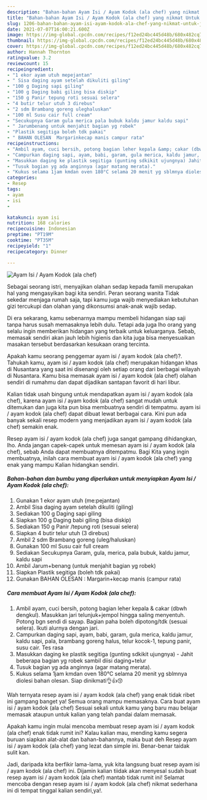 ```yaml
---
description: "Bahan-bahan Ayam Isi / Ayam Kodok (ala chef) yang nikmat Untuk Jualan"
title: "Bahan-bahan Ayam Isi / Ayam Kodok (ala chef) yang nikmat Untuk Jualan"
slug: 1206-bahan-bahan-ayam-isi-ayam-kodok-ala-chef-yang-nikmat-untuk-jualan
date: 2021-07-07T16:00:21.600Z
image: https://img-global.cpcdn.com/recipes/f12ed24bc445d48b/680x482cq70/ayam-isi-ayam-kodok-ala-chef-foto-resep-utama.jpg
thumbnail: https://img-global.cpcdn.com/recipes/f12ed24bc445d48b/680x482cq70/ayam-isi-ayam-kodok-ala-chef-foto-resep-utama.jpg
cover: https://img-global.cpcdn.com/recipes/f12ed24bc445d48b/680x482cq70/ayam-isi-ayam-kodok-ala-chef-foto-resep-utama.jpg
author: Hannah Thornton
ratingvalue: 3.2
reviewcount: 15
recipeingredient:
- "1 ekor ayam utuh mepejantan"
- " Sisa daging ayam setelah dikuliti giling"
- "100 g Daging sapi giling"
- "100 g Daging babi giling bisa diskip"
- "150 g Panir tepung roti sesuai selera"
- "4 butir telur utuh 3 direbus"
- "2 sdm Brambang goreng uleghaluskan"
- "100 ml Susu cair full cream"
- "Secukupnya Garam gula merica pala bubuk kaldu jamur kaldu sapi"
- " Jarumbenang untuk menjahit bagian yg robek"
- "Plastik segitiga boleh tdk pakai"
- " BAHAN OLESAN  Margarinkecap manis campur rata"
recipeinstructions:
- "Ambil ayam, cuci bersih, potong bagian leher kepala &amp; cakar (dbwh dengkul). Masukkan jari telunjuk+jempol hingga saling menyentuh. Potong bgn sendi di sayap. Bagian paha boleh dipotong/tdk (sesuai selera). Ikuti alurnya dengan jari."
- "Campurkan daging sapi, ayam, babi, garam, gula merica, kaldu jamur, kaldu sapi, pala, brambang goreng halus, telur kocok-1, tepung panir, susu cair. Tes rasa"
- "Masukkan daging ke plastik segitiga (gunting sdkikit ujungnya) Jahit beberapa bagian yg robek sambil diisi daging+telur"
- "Tusuk bagian yg ada anginnya (agar matang merata)."
- "Kukus selama 1jam kmdan oven 180°C selama 20 menit yg sblmnya diolesi bahan olesan. Siap dinikmati👌👍😚"
categories:
- Resep
tags:
- ayam
- isi
- 

katakunci: ayam isi  
nutrition: 168 calories
recipecuisine: Indonesian
preptime: "PT19M"
cooktime: "PT35M"
recipeyield: "1"
recipecategory: Dinner

---
```



![Ayam Isi / Ayam Kodok (ala chef)](https://img-global.cpcdn.com/recipes/f12ed24bc445d48b/680x482cq70/ayam-isi-ayam-kodok-ala-chef-foto-resep-utama.jpg)

Sebagai seorang istri, menyajikan olahan sedap kepada famili merupakan hal yang mengasyikan bagi kita sendiri. Peran seorang  wanita Tidak sekedar menjaga rumah saja, tapi kamu juga wajib menyediakan kebutuhan gizi tercukupi dan olahan yang dikonsumsi anak-anak wajib sedap.

Di era  sekarang, kamu sebenarnya mampu membeli hidangan siap saji tanpa harus susah memasaknya lebih dulu. Tetapi ada juga lho orang yang selalu ingin memberikan hidangan yang terbaik untuk keluarganya. Sebab, memasak sendiri akan jauh lebih higienis dan kita juga bisa menyesuaikan masakan tersebut berdasarkan kesukaan orang tercinta. 



Apakah kamu seorang penggemar ayam isi / ayam kodok (ala chef)?. Tahukah kamu, ayam isi / ayam kodok (ala chef) merupakan hidangan khas di Nusantara yang saat ini disenangi oleh setiap orang dari berbagai wilayah di Nusantara. Kamu bisa memasak ayam isi / ayam kodok (ala chef) olahan sendiri di rumahmu dan dapat dijadikan santapan favorit di hari libur.

Kalian tidak usah bingung untuk mendapatkan ayam isi / ayam kodok (ala chef), karena ayam isi / ayam kodok (ala chef) sangat mudah untuk ditemukan dan juga kita pun bisa membuatnya sendiri di tempatmu. ayam isi / ayam kodok (ala chef) dapat dibuat lewat berbagai cara. Kini pun ada banyak sekali resep modern yang menjadikan ayam isi / ayam kodok (ala chef) semakin enak.

Resep ayam isi / ayam kodok (ala chef) juga sangat gampang dihidangkan, lho. Anda jangan capek-capek untuk memesan ayam isi / ayam kodok (ala chef), sebab Anda dapat membuatnya ditempatmu. Bagi Kita yang ingin membuatnya, inilah cara membuat ayam isi / ayam kodok (ala chef) yang enak yang mampu Kalian hidangkan sendiri.

<!--inarticleads1-->

##### Bahan-bahan dan bumbu yang diperlukan untuk menyiapkan Ayam Isi / Ayam Kodok (ala chef):

1. Gunakan 1 ekor ayam utuh (me:pejantan)
1. Ambil  Sisa daging ayam setelah dikuliti (giling)
1. Sediakan 100 g Daging sapi giling
1. Siapkan 100 g Daging babi giling (bisa diskip)
1. Sediakan 150 g Panir /tepung roti (sesuai selera)
1. Siapkan 4 butir telur utuh (3 direbus)
1. Ambil 2 sdm Brambang goreng (uleg/haluskan)
1. Gunakan 100 ml Susu cair full cream
1. Sediakan Secukupnya Garam, gula, merica, pala bubuk, kaldu jamur, kaldu sapi
1. Ambil  Jarum+benang (untuk menjahit bagian yg robek)
1. Siapkan Plastik segitiga (boleh tdk pakai)
1. Gunakan  BAHAN OLESAN : Margarin+kecap manis (campur rata)




<!--inarticleads2-->

##### Cara membuat Ayam Isi / Ayam Kodok (ala chef):

1. Ambil ayam, cuci bersih, potong bagian leher kepala &amp; cakar (dbwh dengkul). Masukkan jari telunjuk+jempol hingga saling menyentuh. Potong bgn sendi di sayap. Bagian paha boleh dipotong/tdk (sesuai selera). Ikuti alurnya dengan jari.
1. Campurkan daging sapi, ayam, babi, garam, gula merica, kaldu jamur, kaldu sapi, pala, brambang goreng halus, telur kocok-1, tepung panir, susu cair. Tes rasa
1. Masukkan daging ke plastik segitiga (gunting sdkikit ujungnya) - Jahit beberapa bagian yg robek sambil diisi daging+telur
1. Tusuk bagian yg ada anginnya (agar matang merata).
1. Kukus selama 1jam kmdan oven 180°C selama 20 menit yg sblmnya diolesi bahan olesan. Siap dinikmati👌👍😚




Wah ternyata resep ayam isi / ayam kodok (ala chef) yang enak tidak ribet ini gampang banget ya! Semua orang mampu memasaknya. Cara buat ayam isi / ayam kodok (ala chef) Sesuai sekali untuk kamu yang baru mau belajar memasak ataupun untuk kalian yang telah pandai dalam memasak.

Apakah kamu ingin mulai mencoba membuat resep ayam isi / ayam kodok (ala chef) enak tidak rumit ini? Kalau kalian mau, mending kamu segera buruan siapkan alat-alat dan bahan-bahannya, maka buat deh Resep ayam isi / ayam kodok (ala chef) yang lezat dan simple ini. Benar-benar taidak sulit kan. 

Jadi, daripada kita berfikir lama-lama, yuk kita langsung buat resep ayam isi / ayam kodok (ala chef) ini. Dijamin kalian tiidak akan menyesal sudah buat resep ayam isi / ayam kodok (ala chef) mantab tidak rumit ini! Selamat mencoba dengan resep ayam isi / ayam kodok (ala chef) nikmat sederhana ini di tempat tinggal kalian sendiri,ya!.

